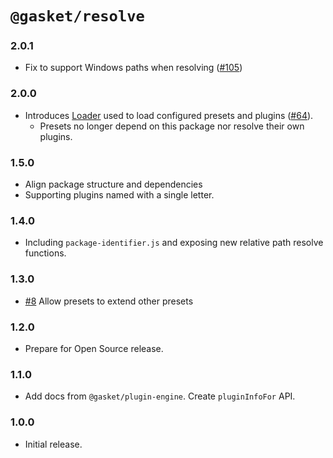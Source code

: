 # `@gasket/resolve`

### 2.0.1

- Fix to support Windows paths when resolving ([#105])

### 2.0.0

- Introduces [Loader] used to load configured presets and plugins ([#64]).
  - Presets no longer depend on this package nor resolve their own plugins.

### 1.5.0

- Align package structure and dependencies
- Supporting plugins named with a single letter.

### 1.4.0

- Including `package-identifier.js` and exposing new relative path resolve functions.

### 1.3.0

- [#8] Allow presets to extend other presets

### 1.2.0

- Prepare for Open Source release.

### 1.1.0

- Add docs from `@gasket/plugin-engine`. Create `pluginInfoFor` API.

### 1.0.0

- Initial release.

[#8]: https://github.com/godaddy/gasket/pull/8
[#64]: https://github.com/godaddy/gasket/pull/64
[#105]: https://github.com/godaddy/gasket/pull/105

[Loader]:/packages/gasket-resolve/README.md#Loader
